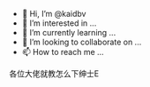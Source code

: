 - 👋 Hi, I’m @kaidbv
- 👀 I’m interested in ...
- 🌱 I’m currently learning ...
- 💞️ I’m looking to collaborate on ...
- 📫 How to reach me ...

<!---
kaidbv/kaidbv is a ✨ special ✨ repository because its `README.md` (this file) appears on your GitHub profile.
You can click the Preview link to take a look at your changes.
--->
各位大佬就教怎么下绅士E
